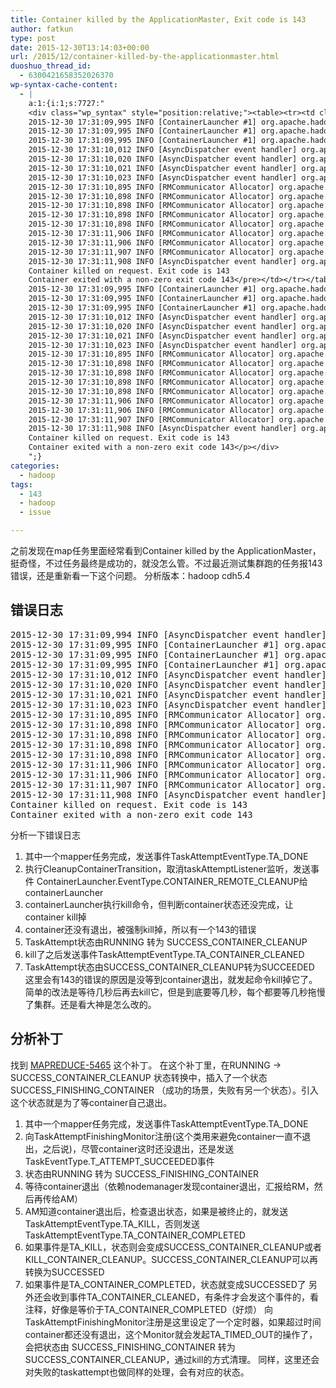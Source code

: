 ```yaml
---
title: Container killed by the ApplicationMaster, Exit code is 143
author: fatkun
type: post
date: 2015-12-30T13:14:03+00:00
url: /2015/12/container-killed-by-the-applicationmaster.html
duoshuo_thread_id:
  - 6300421658352026370
wp-syntax-cache-content:
  - |
    a:1:{i:1;s:7727:"
    <div class="wp_syntax" style="position:relative;"><table><tr><td class="code"><pre class="other" style="font-family:monospace;">2015-12-30 17:31:09,994 INFO [AsyncDispatcher event handler] org.apache.hadoop.mapreduce.v2.app.job.impl.TaskAttemptImpl: attempt_1451360650431_0228_m_000000_0 TaskAttempt Transitioned from RUNNING to SUCCESS_CONTAINER_CLEANUP
    2015-12-30 17:31:09,995 INFO [ContainerLauncher #1] org.apache.hadoop.mapreduce.v2.app.launcher.ContainerLauncherImpl: Processing the event EventType: CONTAINER_REMOTE_CLEANUP for container container_1451360650431_0228_01_000002 taskAttempt attempt_1451360650431_0228_m_000000_0
    2015-12-30 17:31:09,995 INFO [ContainerLauncher #1] org.apache.hadoop.mapreduce.v2.app.launcher.ContainerLauncherImpl: KILLING attempt_1451360650431_0228_m_000000_0
    2015-12-30 17:31:09,995 INFO [ContainerLauncher #1] org.apache.hadoop.yarn.client.api.impl.ContainerManagementProtocolProxy: Opening proxy : uaerouter2-vm02:8041
    2015-12-30 17:31:10,012 INFO [AsyncDispatcher event handler] org.apache.hadoop.mapreduce.v2.app.job.impl.TaskAttemptImpl: attempt_1451360650431_0228_m_000000_0 TaskAttempt Transitioned from SUCCESS_CONTAINER_CLEANUP to SUCCEEDED
    2015-12-30 17:31:10,020 INFO [AsyncDispatcher event handler] org.apache.hadoop.mapreduce.v2.app.job.impl.TaskImpl: Task succeeded with attempt attempt_1451360650431_0228_m_000000_0
    2015-12-30 17:31:10,021 INFO [AsyncDispatcher event handler] org.apache.hadoop.mapreduce.v2.app.job.impl.TaskImpl: task_1451360650431_0228_m_000000 Task Transitioned from RUNNING to SUCCEEDED
    2015-12-30 17:31:10,023 INFO [AsyncDispatcher event handler] org.apache.hadoop.mapreduce.v2.app.job.impl.JobImpl: Num completed Tasks: 1
    2015-12-30 17:31:10,895 INFO [RMCommunicator Allocator] org.apache.hadoop.mapreduce.v2.app.rm.RMContainerAllocator: Before Scheduling: PendingReds:1 ScheduledMaps:0 ScheduledReds:0 AssignedMaps:1 AssignedReds:0 CompletedMaps:1 CompletedReds:0 ContAlloc:1 ContRel:0 HostLocal:1 RackLocal:0
    2015-12-30 17:31:10,898 INFO [RMCommunicator Allocator] org.apache.hadoop.mapreduce.v2.app.rm.RMContainerAllocator: Recalculating schedule, headroom=&lt;memory:14336, vCores:14&gt;
    2015-12-30 17:31:10,898 INFO [RMCommunicator Allocator] org.apache.hadoop.mapreduce.v2.app.rm.RMContainerAllocator: Reduce slow start threshold reached. Scheduling reduces.
    2015-12-30 17:31:10,898 INFO [RMCommunicator Allocator] org.apache.hadoop.mapreduce.v2.app.rm.RMContainerAllocator: All maps assigned. Ramping up all remaining reduces:1
    2015-12-30 17:31:10,898 INFO [RMCommunicator Allocator] org.apache.hadoop.mapreduce.v2.app.rm.RMContainerAllocator: After Scheduling: PendingReds:0 ScheduledMaps:0 ScheduledReds:1 AssignedMaps:1 AssignedReds:0 CompletedMaps:1 CompletedReds:0 ContAlloc:1 ContRel:0 HostLocal:1 RackLocal:0
    2015-12-30 17:31:11,906 INFO [RMCommunicator Allocator] org.apache.hadoop.mapreduce.v2.app.rm.RMContainerRequestor: getResources() for application_1451360650431_0228: ask=1 release= 0 newContainers=0 finishedContainers=1 resourcelimit=&lt;memory:15360, vCores:15&gt; knownNMs=2
    2015-12-30 17:31:11,906 INFO [RMCommunicator Allocator] org.apache.hadoop.mapreduce.v2.app.rm.RMContainerAllocator: Received completed container container_1451360650431_0228_01_000002
    2015-12-30 17:31:11,907 INFO [RMCommunicator Allocator] org.apache.hadoop.mapreduce.v2.app.rm.RMContainerAllocator: After Scheduling: PendingReds:0 ScheduledMaps:0 ScheduledReds:1 AssignedMaps:0 AssignedReds:0 CompletedMaps:1 CompletedReds:0 ContAlloc:1 ContRel:0 HostLocal:1 RackLocal:0
    2015-12-30 17:31:11,908 INFO [AsyncDispatcher event handler] org.apache.hadoop.mapreduce.v2.app.job.impl.TaskAttemptImpl: Diagnostics report from attempt_1451360650431_0228_m_000000_0: Container killed by the ApplicationMaster.
    Container killed on request. Exit code is 143
    Container exited with a non-zero exit code 143</pre></td></tr></table><p class="theCode" style="display:none;">2015-12-30 17:31:09,994 INFO [AsyncDispatcher event handler] org.apache.hadoop.mapreduce.v2.app.job.impl.TaskAttemptImpl: attempt_1451360650431_0228_m_000000_0 TaskAttempt Transitioned from RUNNING to SUCCESS_CONTAINER_CLEANUP
    2015-12-30 17:31:09,995 INFO [ContainerLauncher #1] org.apache.hadoop.mapreduce.v2.app.launcher.ContainerLauncherImpl: Processing the event EventType: CONTAINER_REMOTE_CLEANUP for container container_1451360650431_0228_01_000002 taskAttempt attempt_1451360650431_0228_m_000000_0
    2015-12-30 17:31:09,995 INFO [ContainerLauncher #1] org.apache.hadoop.mapreduce.v2.app.launcher.ContainerLauncherImpl: KILLING attempt_1451360650431_0228_m_000000_0
    2015-12-30 17:31:09,995 INFO [ContainerLauncher #1] org.apache.hadoop.yarn.client.api.impl.ContainerManagementProtocolProxy: Opening proxy : uaerouter2-vm02:8041
    2015-12-30 17:31:10,012 INFO [AsyncDispatcher event handler] org.apache.hadoop.mapreduce.v2.app.job.impl.TaskAttemptImpl: attempt_1451360650431_0228_m_000000_0 TaskAttempt Transitioned from SUCCESS_CONTAINER_CLEANUP to SUCCEEDED
    2015-12-30 17:31:10,020 INFO [AsyncDispatcher event handler] org.apache.hadoop.mapreduce.v2.app.job.impl.TaskImpl: Task succeeded with attempt attempt_1451360650431_0228_m_000000_0
    2015-12-30 17:31:10,021 INFO [AsyncDispatcher event handler] org.apache.hadoop.mapreduce.v2.app.job.impl.TaskImpl: task_1451360650431_0228_m_000000 Task Transitioned from RUNNING to SUCCEEDED
    2015-12-30 17:31:10,023 INFO [AsyncDispatcher event handler] org.apache.hadoop.mapreduce.v2.app.job.impl.JobImpl: Num completed Tasks: 1
    2015-12-30 17:31:10,895 INFO [RMCommunicator Allocator] org.apache.hadoop.mapreduce.v2.app.rm.RMContainerAllocator: Before Scheduling: PendingReds:1 ScheduledMaps:0 ScheduledReds:0 AssignedMaps:1 AssignedReds:0 CompletedMaps:1 CompletedReds:0 ContAlloc:1 ContRel:0 HostLocal:1 RackLocal:0
    2015-12-30 17:31:10,898 INFO [RMCommunicator Allocator] org.apache.hadoop.mapreduce.v2.app.rm.RMContainerAllocator: Recalculating schedule, headroom=&lt;memory:14336, vCores:14&gt;
    2015-12-30 17:31:10,898 INFO [RMCommunicator Allocator] org.apache.hadoop.mapreduce.v2.app.rm.RMContainerAllocator: Reduce slow start threshold reached. Scheduling reduces.
    2015-12-30 17:31:10,898 INFO [RMCommunicator Allocator] org.apache.hadoop.mapreduce.v2.app.rm.RMContainerAllocator: All maps assigned. Ramping up all remaining reduces:1
    2015-12-30 17:31:10,898 INFO [RMCommunicator Allocator] org.apache.hadoop.mapreduce.v2.app.rm.RMContainerAllocator: After Scheduling: PendingReds:0 ScheduledMaps:0 ScheduledReds:1 AssignedMaps:1 AssignedReds:0 CompletedMaps:1 CompletedReds:0 ContAlloc:1 ContRel:0 HostLocal:1 RackLocal:0
    2015-12-30 17:31:11,906 INFO [RMCommunicator Allocator] org.apache.hadoop.mapreduce.v2.app.rm.RMContainerRequestor: getResources() for application_1451360650431_0228: ask=1 release= 0 newContainers=0 finishedContainers=1 resourcelimit=&lt;memory:15360, vCores:15&gt; knownNMs=2
    2015-12-30 17:31:11,906 INFO [RMCommunicator Allocator] org.apache.hadoop.mapreduce.v2.app.rm.RMContainerAllocator: Received completed container container_1451360650431_0228_01_000002
    2015-12-30 17:31:11,907 INFO [RMCommunicator Allocator] org.apache.hadoop.mapreduce.v2.app.rm.RMContainerAllocator: After Scheduling: PendingReds:0 ScheduledMaps:0 ScheduledReds:1 AssignedMaps:0 AssignedReds:0 CompletedMaps:1 CompletedReds:0 ContAlloc:1 ContRel:0 HostLocal:1 RackLocal:0
    2015-12-30 17:31:11,908 INFO [AsyncDispatcher event handler] org.apache.hadoop.mapreduce.v2.app.job.impl.TaskAttemptImpl: Diagnostics report from attempt_1451360650431_0228_m_000000_0: Container killed by the ApplicationMaster.
    Container killed on request. Exit code is 143
    Container exited with a non-zero exit code 143</p></div>
    ";}
categories:
  - hadoop
tags:
  - 143
  - hadoop
  - issue

---
```

之前发现在map任务里面经常看到Container killed by the ApplicationMaster，挺奇怪，不过任务最终是成功的，就没怎么管。不过最近测试集群跑的任务报143错误，还是重新看一下这个问题。
分析版本：hadoop cdh5.4
## 错误日志

<pre lang="other" escaped="true">2015-12-30 17:31:09,994 INFO [AsyncDispatcher event handler] org.apache.hadoop.mapreduce.v2.app.job.impl.TaskAttemptImpl: attempt_1451360650431_0228_m_000000_0 TaskAttempt Transitioned from RUNNING to SUCCESS_CONTAINER_CLEANUP
2015-12-30 17:31:09,995 INFO [ContainerLauncher #1] org.apache.hadoop.mapreduce.v2.app.launcher.ContainerLauncherImpl: Processing the event EventType: CONTAINER_REMOTE_CLEANUP for container container_1451360650431_0228_01_000002 taskAttempt attempt_1451360650431_0228_m_000000_0
2015-12-30 17:31:09,995 INFO [ContainerLauncher #1] org.apache.hadoop.mapreduce.v2.app.launcher.ContainerLauncherImpl: KILLING attempt_1451360650431_0228_m_000000_0
2015-12-30 17:31:09,995 INFO [ContainerLauncher #1] org.apache.hadoop.yarn.client.api.impl.ContainerManagementProtocolProxy: Opening proxy : uaerouter2-vm02:8041
2015-12-30 17:31:10,012 INFO [AsyncDispatcher event handler] org.apache.hadoop.mapreduce.v2.app.job.impl.TaskAttemptImpl: attempt_1451360650431_0228_m_000000_0 TaskAttempt Transitioned from SUCCESS_CONTAINER_CLEANUP to SUCCEEDED
2015-12-30 17:31:10,020 INFO [AsyncDispatcher event handler] org.apache.hadoop.mapreduce.v2.app.job.impl.TaskImpl: Task succeeded with attempt attempt_1451360650431_0228_m_000000_0
2015-12-30 17:31:10,021 INFO [AsyncDispatcher event handler] org.apache.hadoop.mapreduce.v2.app.job.impl.TaskImpl: task_1451360650431_0228_m_000000 Task Transitioned from RUNNING to SUCCEEDED
2015-12-30 17:31:10,023 INFO [AsyncDispatcher event handler] org.apache.hadoop.mapreduce.v2.app.job.impl.JobImpl: Num completed Tasks: 1
2015-12-30 17:31:10,895 INFO [RMCommunicator Allocator] org.apache.hadoop.mapreduce.v2.app.rm.RMContainerAllocator: Before Scheduling: PendingReds:1 ScheduledMaps:0 ScheduledReds:0 AssignedMaps:1 AssignedReds:0 CompletedMaps:1 CompletedReds:0 ContAlloc:1 ContRel:0 HostLocal:1 RackLocal:0
2015-12-30 17:31:10,898 INFO [RMCommunicator Allocator] org.apache.hadoop.mapreduce.v2.app.rm.RMContainerAllocator: Recalculating schedule, headroom=&lt;memory:14336, vCores:14&gt;
2015-12-30 17:31:10,898 INFO [RMCommunicator Allocator] org.apache.hadoop.mapreduce.v2.app.rm.RMContainerAllocator: Reduce slow start threshold reached. Scheduling reduces.
2015-12-30 17:31:10,898 INFO [RMCommunicator Allocator] org.apache.hadoop.mapreduce.v2.app.rm.RMContainerAllocator: All maps assigned. Ramping up all remaining reduces:1
2015-12-30 17:31:10,898 INFO [RMCommunicator Allocator] org.apache.hadoop.mapreduce.v2.app.rm.RMContainerAllocator: After Scheduling: PendingReds:0 ScheduledMaps:0 ScheduledReds:1 AssignedMaps:1 AssignedReds:0 CompletedMaps:1 CompletedReds:0 ContAlloc:1 ContRel:0 HostLocal:1 RackLocal:0
2015-12-30 17:31:11,906 INFO [RMCommunicator Allocator] org.apache.hadoop.mapreduce.v2.app.rm.RMContainerRequestor: getResources() for application_1451360650431_0228: ask=1 release= 0 newContainers=0 finishedContainers=1 resourcelimit=&lt;memory:15360, vCores:15&gt; knownNMs=2
2015-12-30 17:31:11,906 INFO [RMCommunicator Allocator] org.apache.hadoop.mapreduce.v2.app.rm.RMContainerAllocator: Received completed container container_1451360650431_0228_01_000002
2015-12-30 17:31:11,907 INFO [RMCommunicator Allocator] org.apache.hadoop.mapreduce.v2.app.rm.RMContainerAllocator: After Scheduling: PendingReds:0 ScheduledMaps:0 ScheduledReds:1 AssignedMaps:0 AssignedReds:0 CompletedMaps:1 CompletedReds:0 ContAlloc:1 ContRel:0 HostLocal:1 RackLocal:0
2015-12-30 17:31:11,908 INFO [AsyncDispatcher event handler] org.apache.hadoop.mapreduce.v2.app.job.impl.TaskAttemptImpl: Diagnostics report from attempt_1451360650431_0228_m_000000_0: Container killed by the ApplicationMaster.
Container killed on request. Exit code is 143
Container exited with a non-zero exit code 143
</pre>
分析一下错误日志
  1. 其中一个mapper任务完成，发送事件TaskAttemptEventType.TA_DONE
  2. 执行CleanupContainerTransition，取消taskAttemptListener监听，发送事件 ContainerLauncher.EventType.CONTAINER\_REMOTE\_CLEANUP给containerLauncher
  3. containerLauncher执行kill命令，但判断container状态还没完成，让container kill掉
  4. container还没有退出，被强制kill掉，所以有一个143的错误
  5. TaskAttempt状态由RUNNING 转为 SUCCESS\_CONTAINER\_CLEANUP
  6. kill了之后发送事件TaskAttemptEventType.TA\_CONTAINER\_CLEANED
  7. TaskAttempt状态由SUCCESS\_CONTAINER\_CLEANUP转为SUCCEEDED
这里会有143的错误的原因是没等到container退出，就发起命令kill掉它了。简单的改法是等待几秒后再去kill它，但是到底要等几秒，每个都要等几秒拖慢了集群。还是看大神是怎么改的。
## 分析补丁

找到 <a href="https://issues.apache.org/jira/browse/MAPREDUCE-5465" target="_blank">MAPREDUCE-5465</a> 这个补丁。
在这个补丁里，在RUNNING -> SUCCESS\_CONTAINER\_CLEANUP 状态转换中，插入了一个状态 SUCCESS\_FINISHING\_CONTAINER （成功的场景，失败有另一个状态）。引入这个状态就是为了等container自己退出。
  1. 其中一个mapper任务完成，发送事件TaskAttemptEventType.TA_DONE
  2. 向TaskAttemptFinishingMonitor注册(这个类用来避免container一直不退出，之后说)，尽管container这时还没退出，还是发送TaskEventType.T\_ATTEMPT\_SUCCEEDED事件
  3. 状态由RUNNING 转为 SUCCESS\_FINISHING\_CONTAINER
  4. 等待container退出（依赖nodemanager发现container退出，汇报给RM，然后再传给AM）
  5. AM知道container退出后，检查退出状态，如果是被终止的，就发送TaskAttemptEventType.TA\_KILL，否则发送TaskAttemptEventType.TA\_CONTAINER_COMPLETED
  6. 如果事件是TA\_KILL，状态则会变成SUCCESS\_CONTAINER\_CLEANUP或者KILL\_CONTAINER\_CLEANUP。SUCCESS\_CONTAINER_CLEANUP可以再转换为SUCCESSED
  7. 如果事件是TA\_CONTAINER\_COMPLETED，状态就变成SUCCESSED了
另外还会收到事件TA\_CONTAINER\_CLEANED，有条件才会发这个事件的，看注释，好像是等价于TA\_CONTAINER\_COMPLETED（好烦）
向TaskAttemptFinishingMonitor注册是这里设定了一个定时器，如果超过时间container都还没有退出，这个Monitor就会发起TA\_TIMED\_OUT的操作了，会把状态由 SUCCESS\_FINISHING\_CONTAINER 转为 SUCCESS\_CONTAINER\_CLEANUP，通过kill的方式清理。
同样，这里还会对失败的taskattempt也做同样的处理，会有对应的状态。